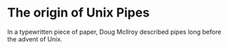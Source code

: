 # The origin of Unix Pipes

In a typewritten piece of paper, Doug Mcllroy described pipes long before the advent of Unix.

<object data=".txt/doug_mcllroy_unix_pipe.txt" width="500" height="340"></object>

